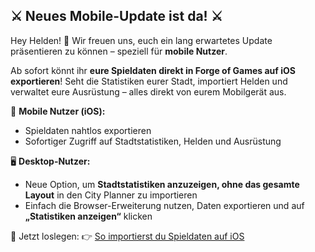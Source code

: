 ## ⚔️ Neues Mobile-Update ist da! ⚔️

Hey Helden! 🚀 Wir freuen uns, euch ein lang erwartetes Update präsentieren zu können – speziell für **mobile Nutzer**.

Ab sofort könnt ihr **eure Spieldaten direkt in Forge of Games auf iOS exportieren**! Seht die Statistiken eurer Stadt, importiert Helden und verwaltet eure Ausrüstung – alles direkt von eurem Mobilgerät aus.

📱 **Mobile Nutzer (iOS):**
- Spieldaten nahtlos exportieren
- Sofortiger Zugriff auf Stadtstatistiken, Helden und Ausrüstung

🖥️ **Desktop-Nutzer:**
- Neue Option, um **Stadtstatistiken anzuzeigen, ohne das gesamte Layout** in den City Planner zu importieren
- Einfach die Browser-Erweiterung nutzen, Daten exportieren und auf **„Statistiken anzeigen“** klicken

🔗 Jetzt loslegen:
👉 [So importierst du Spieldaten auf iOS](https://forgeofgames.com/help/importing-hoh-data)
